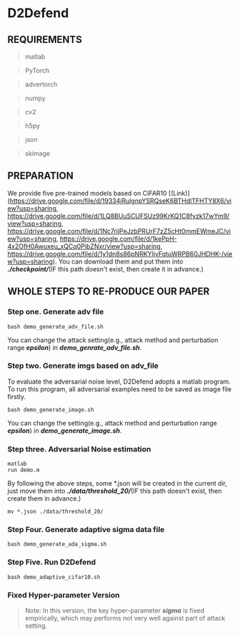 # D2Defend
## REQUIREMENTS
> matlab

> PyTorch

> advertorch

> numpy

> cv2

> h5py

> json

> skimage

## PREPARATION 
We provide five pre-trained models based on CIFAR10 [(Link)](https://drive.google.com/file/d/19334jRulgnpYSRQseK6BTHdlTFHTY8X6/view?usp=sharing, https://drive.google.com/file/d/1LQ8BUuSCUFSUz99KrKQ1C8fyzk17wYm9/view?usp=sharing, https://drive.google.com/file/d/1Nc7rijPeJzbPRUrF7zZ5cHt0mmEWmeJC/view?usp=sharing, https://drive.google.com/file/d/1kePpH-4x2OfH0Awuxeu_xQCq0PibZNxr/view?usp=sharing, https://drive.google.com/file/d/1y1dn8s86pNRKYIjvFqtuWRPB60JHDHK-/view?usp=sharing). You can download them and put them into ***./checkpoint/***(IF this path doesn't exist, then create it in advance.)


## WHOLE STEPS TO RE-PRODUCE OUR PAPER
### Step one. Generate adv file

```shell
bash demo_generate_adv_file.sh
```
You can change the attack setting(e.g., attack method and perturbation range ***epsilon***) in ***demo_genrate_adv_file.sh***.

### Step two. Generate imgs based on adv_file
To evaluate the adversarial noise level, D2Defend adopts a matlab program. To run this program, all adversarial examples need to be saved as image file firstly. 

```shell
bash demo_generate_image.sh
```
You can change the setting(e.g., attack method and perturbation range ***epsilon***) in ***demo_generate_image.sh***.

### Step three. Adversarial Noise estimation

```shell
matlab
run demo.m
```
By following the above steps, some \*.json will be created in the current dir, just move them into  ***./data/threshold_20/***(IF this path doesn't exist, then create them in advance.)

```shell
mv *.json ./data/threshold_20/
```

### Step Four. Generate adaptive sigma data file 

```shell
bash demo_generate_ada_sigma.sh
```

### Step Five. Run D2Defend

```shell
bash demo_adaptive_cifar10.sh
```

### Fixed Hyper-parameter Version
>Note: In this version, the key hyper-parameter ***sigma*** is fixed empirically, which may performs not very well against part of attack setting.
